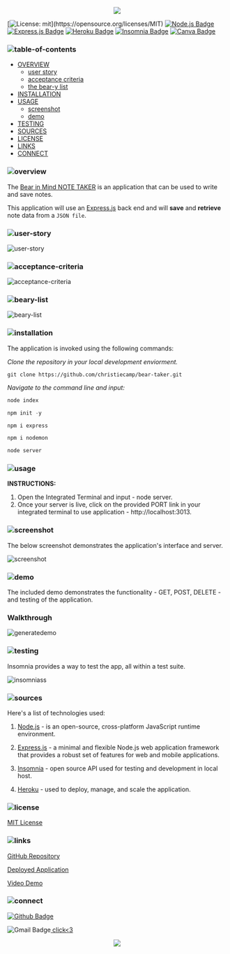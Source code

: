 <p align="center">
<img src="./bear-necessities/logo.png"/>
</p>

[![License: mit](https://img.shields.io/badge/license-mit-pink?)](https://opensource.org/licenses/MIT)
[![Node.js Badge](https://img.shields.io/badge/node-brown?logo=nodedotjs&logoColor=fff&style=flat)](https://nodejs.org/en)
[![Express.js Badge](https://img.shields.io/badge/express-brown.svg?&logo=Express&logoColor=white)](https://expressjs.com/)
[![Heroku Badge](https://img.shields.io/badge/heroku-lightgrey.svg?&logo=Heroku&logoColor=white)](https://heroku.com/)
[![Insomnia Badge](https://img.shields.io/badge/insomnia-lightgrey.svg?&logo=Insomnia&logoColor=white)](https://canva.com/) 
[![Canva Badge](https://img.shields.io/badge/canva-hotpink.svg?&logo=Canva&logoColor=white)](https://canva.com/) 

### ![table-of-contents](./bear-necessities/toc.png)

  - [OVERVIEW](#overview)
    - [user story](#user-story)
    - [acceptance criteria](#acceptance-criteria)
    - [the bear-y list](#beary-list)
  - [INSTALLATION](#installation)
  - [USAGE](#usage)
    - [screenshot](#screenshot)
    - [demo](#demo)
  - [TESTING](#testing)
  - [SOURCES](#sources)
  - [LICENSE](#license)
  - [LINKS](#links)
  - [CONNECT](#connect)

### ![overview](./bear-necessities/1.png)
The [Bear in Mind NOTE TAKER]() is an application that can be used to write and save notes.

This application will use an [Express.js](https://expressjs.com) back end and will **save** and **retrieve** note data from a `JSON file`.

### ![user-story](./bear-necessities/9.png)
![user-story](./bear-necessities/user-story.png)

### ![acceptance-criteria](./bear-necessities/10.png)
![acceptance-criteria](./bear-necessities/acceptance-criteria.png)

### ![beary-list](./bear-necessities/11.png)
![beary-list](./bear-necessities/beary-list.png)

### ![installation](./bear-necessities/2.png)

The application is invoked using the following commands:

*Clone the repository in your local development enviorment.*

```
git clone https://github.com/christiecamp/bear-taker.git
```

*Navigate to the command line and input:*

```javascript
node index
```
```javascript
npm init -y
```
```javascript
npm i express
```
```javascript
npm i nodemon
```
```javascript
node server
```

### ![usage](./bear-necessities/3.png)

**INSTRUCTIONS:**

1. Open the Integrated Terminal and input - node server.
2. Once your server is live, click on the provided PORT link in your integrated terminal to use application - http://localhost:3013.

### ![screenshot](./bear-necessities/12.png)

The below screenshot demonstrates the application's interface and server. 

![screenshot](./bear-necessities//ss.png)

### ![demo](./bear-necessities/13.png)
The included demo demonstrates the functionality - GET, POST, DELETE - and testing of the application.

### Walkthrough

![generatedemo]()

### ![testing](./bear-necessities/8.png)

Insomnia provides a way to test the app, all within a test suite.

![insomniass](./bear-necessities/insomniass.png)

### ![sources](./bear-necessities/4.png)

Here's a list of technologies used:

1. [Node.js]() - is an open-source, cross-platform JavaScript runtime environment.

2. [Express.js]((https://expressjs.com)) - a minimal and flexible Node.js web application framework that provides a robust set of features for web and mobile applications.

3. [Insomnia](https://insomnia.rest/) - open source API used for testing and development in local host.

3. [Heroku](https://heroku.com) - used to deploy, manage, and scale the application.

### ![license](./bear-necessities/5.png)

 [MIT License](./LICENSE)

### ![links](./bear-necessities/6.png)

[GitHub Repository](https://github.com/christiecamp/bear-taker)

[Deployed Application](https://bear-taker-5e98aabde130.herokuapp.com/)

[Video Demo]()

### ![connect](./bear-necessities/7.png)

[![Github Badge](https://img.shields.io/badge/christiecamp-pink.svg?&logo=Github&logoColor=white)](https://github.com/christiecamp/bear-taker) 

![Gmail Badge](https://img.shields.io/badge/gmail-pink.svg?&logo=Gmail&logoColor=white)<a href = "mailto:christiecamphoto@gmail.com?subject = Feedback&body = Message">  click<3 </a>

<p align="center">
<a href="https://www.christiecamp.com"><img src ="./bear-necessities/footer.png"></a>
</p>